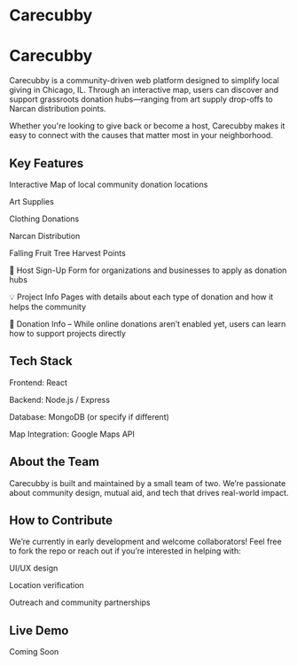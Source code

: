# Carecubby

# Carecubby
Carecubby is a community-driven web platform designed to simplify local giving in Chicago, IL. Through an interactive map, users can discover and support grassroots donation hubs—ranging from art supply drop-offs to Narcan distribution points.

Whether you're looking to give back or become a host, Carecubby makes it easy to connect with the causes that matter most in your neighborhood.

## Key Features
Interactive Map of local community donation locations

Art Supplies

Clothing Donations

Narcan Distribution

Falling Fruit Tree Harvest Points

📝 Host Sign-Up Form for organizations and businesses to apply as donation hubs

💡 Project Info Pages with details about each type of donation and how it helps the community

🚧 Donation Info – While online donations aren’t enabled yet, users can learn how to support projects directly

## Tech Stack
Frontend: React

Backend: Node.js / Express

Database: MongoDB (or specify if different)

Map Integration: Google Maps API

## About the Team
Carecubby is built and maintained by a small team of two. We’re passionate about community design, mutual aid, and tech that drives real-world impact.

## How to Contribute
We’re currently in early development and welcome collaborators! Feel free to fork the repo or reach out if you’re interested in helping with:

UI/UX design

Location verification

Outreach and community partnerships

## Live Demo
Coming Soon
